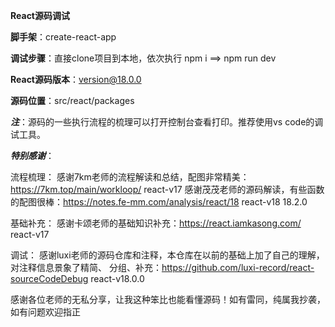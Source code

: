 **React源码调试**

**脚手架**：create-react-app

**调试步骤**：直接clone项目到本地，依次执行 npm i  ==> npm run dev

**React源码版本**：version@18.0.0

**源码位置**：src/react/packages

***注***：源码的一些执行流程的梳理可以打开控制台查看打印。推荐使用vs code的调试工具。

***特别感谢***：

流程梳理：
感谢7km老师的流程解读和总结，配图非常精美：https://7km.top/main/workloop/ react-v17
感谢茂茂老师的源码解读，有些函数的配图很棒：https://notes.fe-mm.com/analysis/react/18 react-v18 18.2.0

基础补充：
感谢卡颂老师的基础知识补充：https://react.iamkasong.com/  react-v17

调试：
感谢luxi老师的源码仓库和注释，本仓库在以前的基础上加了自己的理解，对注释信息景象了精简、
分组、补充：https://github.com/luxi-record/react-sourceCodeDebug react-v18.0.0


感谢各位老师的无私分享，让我这种笨比也能看懂源码！如有雷同，纯属我抄袭，如有问题欢迎指正


